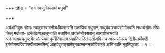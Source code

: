 +++
title = "०१ स्वादुष्किलायं मधुमाँ"

+++

अयंअभिषुतः सोमः स्वादुरास्वादनीयःकिलभवति उतापिच मधुमान् माधुर्यवांश्चायंसोमोभवति तथायंसोमः तीव्रः किल् मदोत्पा- दनेतीक्षणःखलुभवति उतापिच अयंसोमोरसवान् सारवांश्चभवति अनेनवाक्यचतुष्टयेनसोमस्यमाधुर्यातिशयत्वञ्चप्रतिपादितं उतोअपि- च अस्यसोमस्य द्वितीयार्थेषष्ठी इमंसोमम्पपिवांसम्पीतवन्तमिन्द्रं आहवेषुसङ्ग्रामेषुनकश्चननकोपिसहते अभिभवति नुइतिपूरकः ॥ १ ॥